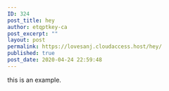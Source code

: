 ```yaml
---
ID: 324
post_title: hey
author: etqptkey-ca
post_excerpt: ""
layout: post
permalink: https://lovesanj.cloudaccess.host/hey/
published: true
post_date: 2020-04-24 22:59:48
---
```

<!-- wp:paragraph -->
<p>this is an example.</p>
<!-- /wp:paragraph -->